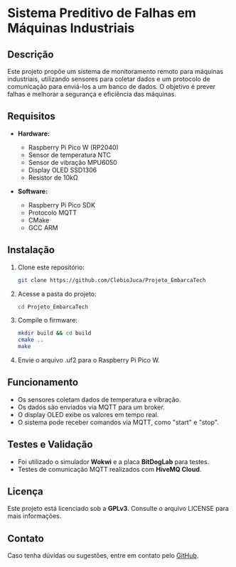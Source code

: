 # Sistema Preditivo de Falhas em Máquinas Industriais

## Descrição
Este projeto propõe um sistema de monitoramento remoto para máquinas industriais, utilizando sensores para coletar dados e um protocolo de comunicação para enviá-los a um banco de dados. O objetivo é prever falhas e melhorar a segurança e eficiência das máquinas.

## Requisitos
- **Hardware:**
  - Raspberry Pi Pico W (RP2040)
  - Sensor de temperatura NTC
  - Sensor de vibração MPU6050
  - Display OLED SSD1306
  - Resistor de 10kΩ

- **Software:**
  - Raspberry Pi Pico SDK
  - Protocolo MQTT
  - CMake
  - GCC ARM

## Instalação
1. Clone este repositório:
   ```sh
   git clone https://github.com/ClebioJuca/Projeto_EmbarcaTech
   ```
2. Acesse a pasta do projeto:
   ```sh
   cd Projeto_EmbarcaTech
   ```
3. Compile o firmware:
   ```sh
   mkdir build && cd build
   cmake ..
   make
   ```
4. Envie o arquivo .uf2 para o Raspberry Pi Pico W.

## Funcionamento
- Os sensores coletam dados de temperatura e vibração.
- Os dados são enviados via MQTT para um broker.
- O display OLED exibe os valores em tempo real.
- O sistema pode receber comandos via MQTT, como "start" e "stop".

## Testes e Validação
- Foi utilizado o simulador **Wokwi** e a placa **BitDogLab** para testes.
- Testes de comunicação MQTT realizados com **HiveMQ Cloud**.

## Licença
Este projeto está licenciado sob a **GPLv3**. Consulte o arquivo LICENSE para mais informações.

## Contato
Caso tenha dúvidas ou sugestões, entre em contato pelo [GitHub](https://github.com/ClebioJuca/Projeto_EmbarcaTech).

